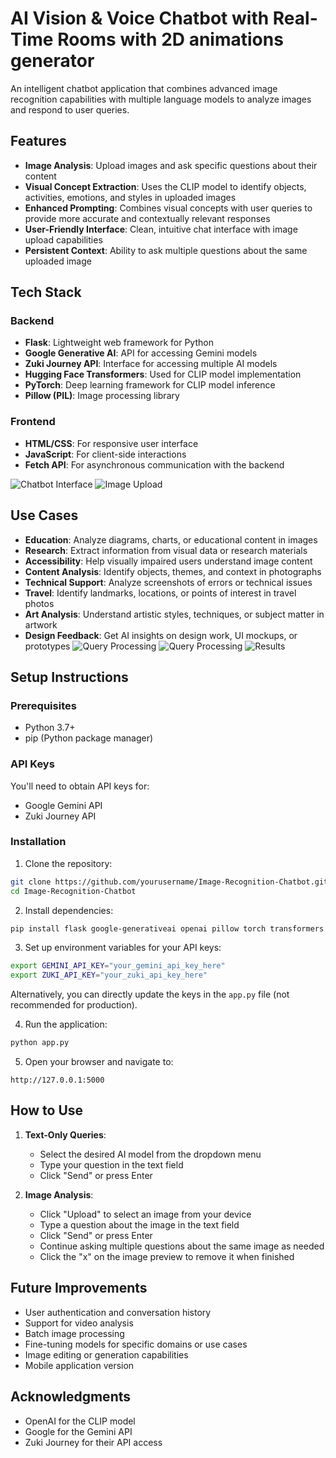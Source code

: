 # AI Vision & Voice Chatbot with Real-Time Rooms with 2D animations generator

An intelligent chatbot application that combines advanced image recognition capabilities with multiple language models to analyze images and respond to user queries.

## Features

- **Image Analysis**: Upload images and ask specific questions about their content
- **Visual Concept Extraction**: Uses the CLIP model to identify objects, activities, emotions, and styles in uploaded images
- **Enhanced Prompting**: Combines visual concepts with user queries to provide more accurate and contextually relevant responses
- **User-Friendly Interface**: Clean, intuitive chat interface with image upload capabilities
- **Persistent Context**: Ability to ask multiple questions about the same uploaded image

## Tech Stack

### Backend
- **Flask**: Lightweight web framework for Python
- **Google Generative AI**: API for accessing Gemini models
- **Zuki Journey API**: Interface for accessing multiple AI models
- **Hugging Face Transformers**: Used for CLIP model implementation
- **PyTorch**: Deep learning framework for CLIP model inference
- **Pillow (PIL)**: Image processing library

### Frontend
- **HTML/CSS**: For responsive user interface
- **JavaScript**: For client-side interactions
- **Fetch API**: For asynchronous communication with the backend
  
![Chatbot Interface](./Screenshot%202025-03-13%20222038.png)
![Image Upload](./Screenshot%202025-03-13%20222114.png)
## Use Cases

- **Education**: Analyze diagrams, charts, or educational content in images
- **Research**: Extract information from visual data or research materials
- **Accessibility**: Help visually impaired users understand image content
- **Content Analysis**: Identify objects, themes, and context in photographs
- **Technical Support**: Analyze screenshots of errors or technical issues
- **Travel**: Identify landmarks, locations, or points of interest in travel photos
- **Art Analysis**: Understand artistic styles, techniques, or subject matter in artwork
- **Design Feedback**: Get AI insights on design work, UI mockups, or prototypes
![Query Processing](./Screenshot%202025-03-13%20222257.png)
![Query Processing](./Screenshot%202025-03-13%20222326.png)
![Results](./Screenshot%202025-03-13%20222450.png)
## Setup Instructions

### Prerequisites
- Python 3.7+
- pip (Python package manager)

### API Keys
You'll need to obtain API keys for:
- Google Gemini API
- Zuki Journey API

### Installation

1. Clone the repository:
```bash
git clone https://github.com/yourusername/Image-Recognition-Chatbot.git
cd Image-Recognition-Chatbot
```

2. Install dependencies:
```bash
pip install flask google-generativeai openai pillow torch transformers
```

3. Set up environment variables for your API keys:
```bash
export GEMINI_API_KEY="your_gemini_api_key_here"
export ZUKI_API_KEY="your_zuki_api_key_here"
```

Alternatively, you can directly update the keys in the `app.py` file (not recommended for production).

4. Run the application:
```bash
python app.py
```

5. Open your browser and navigate to:
```
http://127.0.0.1:5000
```

## How to Use

1. **Text-Only Queries**:
   - Select the desired AI model from the dropdown menu
   - Type your question in the text field
   - Click "Send" or press Enter

2. **Image Analysis**:
   - Click "Upload" to select an image from your device
   - Type a question about the image in the text field
   - Click "Send" or press Enter
   - Continue asking multiple questions about the same image as needed
   - Click the "x" on the image preview to remove it when finished

## Future Improvements

- User authentication and conversation history
- Support for video analysis
- Batch image processing
- Fine-tuning models for specific domains or use cases
- Image editing or generation capabilities
- Mobile application version


## Acknowledgments

- OpenAI for the CLIP model
- Google for the Gemini API
- Zuki Journey for their API access
